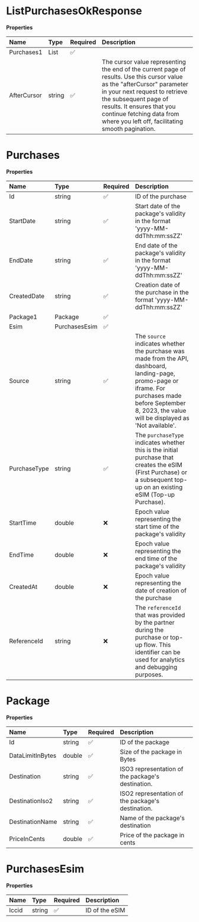 # ListPurchasesOkResponse

**Properties**

| Name        | Type            | Required | Description                                                                                                                                                                                                                                                                                     |
| :---------- | :-------------- | :------- | :---------------------------------------------------------------------------------------------------------------------------------------------------------------------------------------------------------------------------------------------------------------------------------------------- |
| Purchases1  | List<Purchases> | ✅       |                                                                                                                                                                                                                                                                                                 |
| AfterCursor | string          | ✅       | The cursor value representing the end of the current page of results. Use this cursor value as the "afterCursor" parameter in your next request to retrieve the subsequent page of results. It ensures that you continue fetching data from where you left off, facilitating smooth pagination. |

# Purchases

**Properties**

| Name         | Type          | Required | Description                                                                                                                                                                                                    |
| :----------- | :------------ | :------- | :------------------------------------------------------------------------------------------------------------------------------------------------------------------------------------------------------------- |
| Id           | string        | ✅       | ID of the purchase                                                                                                                                                                                             |
| StartDate    | string        | ✅       | Start date of the package's validity in the format 'yyyy-MM-ddThh:mm:ssZZ'                                                                                                                                     |
| EndDate      | string        | ✅       | End date of the package's validity in the format 'yyyy-MM-ddThh:mm:ssZZ'                                                                                                                                       |
| CreatedDate  | string        | ✅       | Creation date of the purchase in the format 'yyyy-MM-ddThh:mm:ssZZ'                                                                                                                                            |
| Package1     | Package       | ✅       |                                                                                                                                                                                                                |
| Esim         | PurchasesEsim | ✅       |                                                                                                                                                                                                                |
| Source       | string        | ✅       | The `source` indicates whether the purchase was made from the API, dashboard, landing-page, promo-page or iframe. For purchases made before September 8, 2023, the value will be displayed as 'Not available'. |
| PurchaseType | string        | ✅       | The `purchaseType` indicates whether this is the initial purchase that creates the eSIM (First Purchase) or a subsequent top-up on an existing eSIM (Top-up Purchase).                                         |
| StartTime    | double        | ❌       | Epoch value representing the start time of the package's validity                                                                                                                                              |
| EndTime      | double        | ❌       | Epoch value representing the end time of the package's validity                                                                                                                                                |
| CreatedAt    | double        | ❌       | Epoch value representing the date of creation of the purchase                                                                                                                                                  |
| ReferenceId  | string        | ❌       | The `referenceId` that was provided by the partner during the purchase or top-up flow. This identifier can be used for analytics and debugging purposes.                                                       |

# Package

**Properties**

| Name             | Type   | Required | Description                                       |
| :--------------- | :----- | :------- | :------------------------------------------------ |
| Id               | string | ✅       | ID of the package                                 |
| DataLimitInBytes | double | ✅       | Size of the package in Bytes                      |
| Destination      | string | ✅       | ISO3 representation of the package's destination. |
| DestinationIso2  | string | ✅       | ISO2 representation of the package's destination. |
| DestinationName  | string | ✅       | Name of the package's destination                 |
| PriceInCents     | double | ✅       | Price of the package in cents                     |

# PurchasesEsim

**Properties**

| Name  | Type   | Required | Description    |
| :---- | :----- | :------- | :------------- |
| Iccid | string | ✅       | ID of the eSIM |
